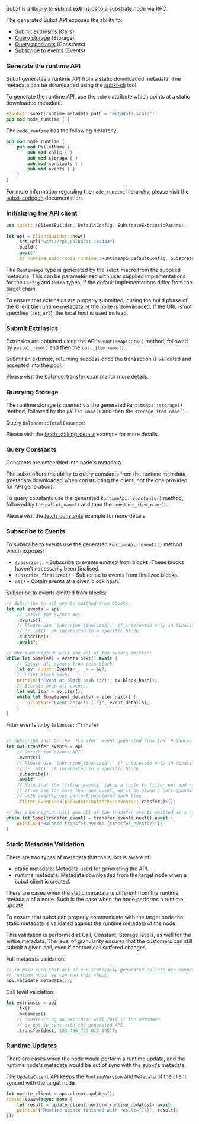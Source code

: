 Subxt is a library to **sub**mit e**xt**rinsics to a [substrate](https://github.com/paritytech/substrate) node via RPC.

The generated Subxt API exposes the ability to:
- [Submit extrinsics](https://docs.substrate.io/v3/concepts/extrinsics/) (Calls)
- [Query storage](https://docs.substrate.io/v3/runtime/storage/) (Storage)
- [Query constants](https://docs.substrate.io/how-to-guides/v3/basics/configurable-constants/) (Constants)
- [Subscribe to events](https://docs.substrate.io/v3/runtime/events-and-errors/) (Events)


### Generate the runtime API

Subxt generates a runtime API from a static downloaded metadata. The metadata can be downloaded using the
[subxt-cli](https://crates.io/crates/subxt-cli) tool.

To generate the runtime API, use the `subxt` attribute which points at a static downloaded
metadata.

```rust
#[subxt::subxt(runtime_metadata_path = "metadata.scale")]
pub mod node_runtime { }
```

The `node_runtime` has the following hierarchy

```rust
pub mod node_runtime {
    pub mod PalletName {
        pub mod calls { }
        pub mod storage { }
        pub mod constants { }
        pub mod events { }
    }
}
```

For more information regarding the `node_runtime` hierarchy, please visit the
[subxt-codegen](https://docs.rs/subxt-codegen/latest/subxt_codegen/) documentation.


### Initializing the API client

```rust
use subxt::{ClientBuilder, DefaultConfig, SubstrateExtrinsicParams};

let api = ClientBuilder::new()
    .set_url("wss://rpc.polkadot.io:443")
    .build()
    .await?
    .to_runtime_api::<node_runtime::RuntimeApi<DefaultConfig, SubstrateExtrinsicParams<DefaultConfig>>>();
```

The `RuntimeApi` type is generated by the `subxt` macro from the supplied metadata. This can be parameterized with user
supplied implementations for the `Config` and `Extra` types, if the default implementations differ from the target
chain.

To ensure that extrinsics are properly submitted, during the build phase of the Client the
runtime metadata of the node is downloaded. If the URL is not specified (`set_url`), the local host is used instead.


### Submit Extrinsics

Extrinsics are obtained using the API's `RuntimeApi::tx()` method, followed by `pallet_name()` and then the
`call_item_name()`.

Submit an extrinsic, returning success once the transaction is validated and accepted into the pool:

Please visit the [balance_transfer](../examples/examples/balance_transfer.rs) example for more details.


### Querying Storage

The runtime storage is queried via the generated `RuntimeApi::storage()` method, followed by the `pallet_name()` and
then the `storage_item_name()`.

Query `Balances::TotalIssuance`:


Please visit the [fetch_staking_details](../examples/examples/fetch_staking_details.rs) example for more details.

### Query Constants

Constants are embedded into node's metadata.

The subxt offers the ability to query constants from the runtime metadata (metadata downloaded when constructing
the client, *not* the one provided for API generation).

To query constants use the generated `RuntimeApi::constants()` method, followed by the `pallet_name()` and then the
`constant_item_name()`.

Please visit the [fetch_constants](../examples/examples/fetch_constants.rs) example for more details.

### Subscribe to Events

To subscribe to events use the generated `RuntimeApi::events()` method which exposes:
- `subscribe()` - Subscribe to events emitted from blocks. These blocks haven't necessarily been finalised.
- `subscribe_finalized()` - Subscribe to events from finalized blocks.
- `at()` - Obtain events at a given block hash.

Subscribe to events emitted from blocks:

```rust
// Subscribe to all events emitted from blocks.
let mut events = api
    // Obtain the events API.
    .events()
    // Please use `subscribe_finalized()` if interested only in finalized blocks,
    // or `at()` if interested in a specific block.
    .subscribe()
    .await?;

// Our subscription will see all of the events emitted:
while let Some(ev) = events.next().await {
    // Obtain all events from this block.
    let ev: subxt::Events<_, _> = ev?;
    // Print block hash.
    println!("Event at block hash {:?}", ev.block_hash());
    // Iterate over all events.
    let mut iter = ev.iter();
    while let Some(event_details) = iter.next() {
        println!("Event details {:?}", event_details);
    }
}
```

Filter events to by `Balances::Transfer`

```rust

// Subscribe just to the `Transfer` event generated from the `Balances` pallet.
let mut transfer_events = api
    // Obtain the events API.
    .events()
    // Please use `subscribe_finalized()` if interested only in finalized blocks,
    // or `at()` if interested in a specific block.
    .subscribe()
    .await?
    // Note that the `filter_events` takes a tuple to filter out and return events (1-tuple provided)
    // If we ask for more than one event, we'll be given a corresponding tuple of `Option`'s,
    // with exactly one variant populated each time.
    .filter_events::<(polkadot::balances::events::Transfer,)>();

// Our subscription will see all of the transfer events emitted as a result of this:
while let Some(transfer_event) = transfer_events.next().await {
    println!("Balance transfer event: {transfer_event:?}");
}
```

### Static Metadata Validation

There are two types of metadata that the subxt is aware of:
- static metadata: Metadata used for generating the API.
- runtime metadata: Metadata downloaded from the target node when a subxt client is created.

There are cases when the static metadata is different from the runtime metadata of a node.
Such is the case when the node performs a runtime update.

To ensure that subxt can properly communicate with the target node the static metadata is validated
against the runtime metadata of the node.

This validation is performed at Call, Constant, Storage levels, as well for the entire metadata.
The level of granularity ensures that the customers can still submit a given call, even if another
call suffered changes.

Full metadata validation:

```rust
// To make sure that all of our statically generated pallets are compatible with the
// runtime node, we can run this check:
api.validate_metadata()?;
```

Call level validation:

```rust
let extrinsic = api
    .tx()
    .balances()
    // Constructing an extrinsic will fail if the metadata
    // is not in sync with the generated API.
    .transfer(dest, 123_456_789_012_345)?;
```

### Runtime Updates

There are cases when the node would perform a runtime update, and the runtime node's metadata would be
out of sync with the subxt's metadata.

The `UpdateClient` API keeps the `RuntimeVersion` and `Metadata` of the client synced with the target node.

```rust
let update_client = api.client.updates();
tokio::spawn(async move {
    let result = update_client.perform_runtime_updates().await;
    println!("Runtime update finished with result={:?}", result);
});
```
